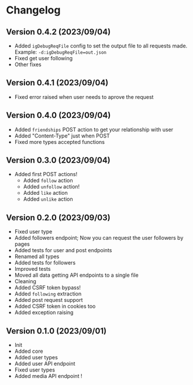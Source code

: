 # Changelog

## Version 0.4.2 (2023/09/04)

- Added `igDebugReqFile` config to set the output file to all requests made. Example: `-d:igDebugReqFile=out.json`
- Fixed get user following
- Other fixes

## Version 0.4.1 (2023/09/04)

- Fixed error raised when user needs to aprove the request

## Version 0.4.0 (2023/09/04)

- Added `friendships` POST action to get your relationship with user
- Added "Content-Type" just when POST
- Fixed more types accepted functions

## Version 0.3.0 (2023/09/04)

- Added first POST actions!
  - Added `follow` action
  - Added `unfollow` action!
  - Added `like` action
  - Added `unlike` action

## Version 0.2.0 (2023/09/03)

- Fixed user type
- Added followers endpoint; Now you can request the user followers by pages
- Added tests for user and post endpoints
- Renamed all types
- Added tests for followers
- Improved tests
- Moved all data getting API endpoints to a single file
- Cleaning
- Added CSRF token bypass!
- Added `following` extraction
- Added post request support
- Added CSRF token in cookies too
- Added exception raising

## Version 0.1.0 (2023/09/01)

- Init
- Added core
- Added user types
- Added user API endpoint
- Fixed user types
- Added media API endpoint
!
